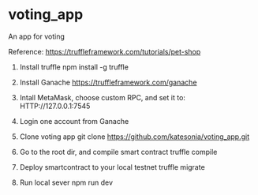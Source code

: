 # voting_app
An app for voting

Reference:
https://truffleframework.com/tutorials/pet-shop

1. Install truffle
npm install -g truffle

2. Install Ganache
https://truffleframework.com/ganache

3. Intall MetaMask, choose custom RPC, and set it to:
HTTP://127.0.0.1:7545

4. Login one account from Ganache

5. Clone voting app
git clone https://github.com/katesonia/voting_app.git

6. Go to the root dir, and compile smart contract
truffle compile

7. Deploy smartcontract to your local testnet
truffle migrate

8. Run local sever
npm run dev